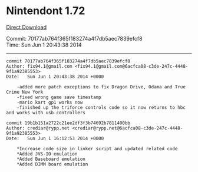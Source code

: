 # Nintendont 1.72
[Direct Download](./Nintendont.zip)

Commit: 70177ab764f365f183274a4f7db5aec7839efcf8  
Time: Sun Jun 1 20:43:38 2014   

-----

```
commit 70177ab764f365f183274a4f7db5aec7839efcf8
Author: fix94.1@gmail.com <fix94.1@gmail.com@6acfca08-c3de-247c-4448-9f1a92385553>
Date:   Sun Jun 1 20:43:38 2014 +0000

    -added more patch exceptions to fix Dragon Drive, Odama and True Crime New York
    -fixed wrong game save timestamp
    -mario kart gp1 works now
    -finished up the triforce controls code so it now returns to hbc and works with usb controllers
```

```
commit 19b1b151a2722c21ee2df3f3b74692b7811400bb
Author: crediar@rypp.net <crediar@rypp.net@6acfca08-c3de-247c-4448-9f1a92385553>
Date:   Sun Jun 1 16:12:53 2014 +0000

    *Increase code size in linker script and updated related code
    *Added JVS-IO emulation
    *Added Baseboard emulation
    *Added DIMM board emulation
```
